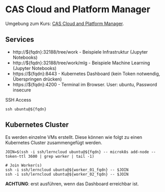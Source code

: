 CAS Cloud and Platform Manager
==============================

Umgebung zum Kurs: [CAS Cloud and Platform Manager](https://www.hslu.ch/de-ch/informatik/weiterbildung/technologies-and-methods/cas-cloud/).

Services
--------

* http://${fqdn}:32188/tree/work        - Beispiele Infrastruktur (Jupyter Notebooks)
* http://${fqdn}:32188/tree/work/mlg    - Beispiele Machine Learning (Jupyter Notebooks)
* https://${fqdn}:8443                  - Kubernetes Dashboard (kein Token notwendig, Überspringen drücken)
* https://${fqdn}:4200                  - Terminal im Browser. User: ubuntu, Password insecure

SSH Access

    ssh ubuntu@${fqdn}
    
Kubernetes Cluster
------------------    
    
Es werden einzelne VMs erstellt. Diese können wie folgt zu einen Kubernetes Cluster zusammengefügt werden.

    JOIN=$(ssh -i ssh/lerncloud ubuntu@${fqdn} -- microk8s add-node --token-ttl 3600 | grep worker | tail -1)
    
    # Join Worker(s)
    ssh -i ssh/lerncloud ubuntu@${worker_01_fqdn} -- $JOIN
    ssh -i ssh/lerncloud ubuntu@${worker_02_fqdn} -- $JOIN


**ACHTUNG**: erst ausführen, wenn das Dashboard erreichbar ist.